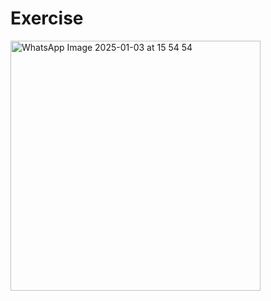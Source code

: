 # Exercise

<img src="https://github.com/user-attachments/assets/5576c271-47ee-4a51-a917-de381822306c" alt="WhatsApp Image 2025-01-03 at 15 54 54" width="400">



